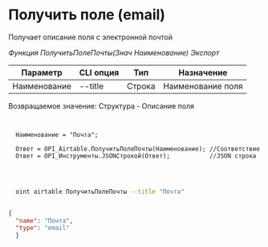 ﻿---
sidebar_position: 8
---

# Получить поле (email)
 Получает описание поля с электронной почтой


*Функция ПолучитьПолеПочты(Знач Наименование) Экспорт*

  | Параметр | CLI опция | Тип | Назначение |
  |-|-|-|-|
  | Наименование | --title | Строка | Наименование поля |

  
  Возвращаемое значение:   Структура -  Описание поля

```bsl title="Пример кода"
	
  
  Наименование = "Почта";
  
  Ответ = OPI_Airtable.ПолучитьПолеПочты(Наименование); //Соответствие
  Ответ = OPI_Инструменты.JSONСтрокой(Ответ);           //JSON строка
  
	
```

```sh title="Пример команды CLI"
    
  oint airtable ПолучитьПолеПочты --title "Почта"

```


```json title="Результат"

{
  "name": "Почта",
  "type": "email"
  }

```
